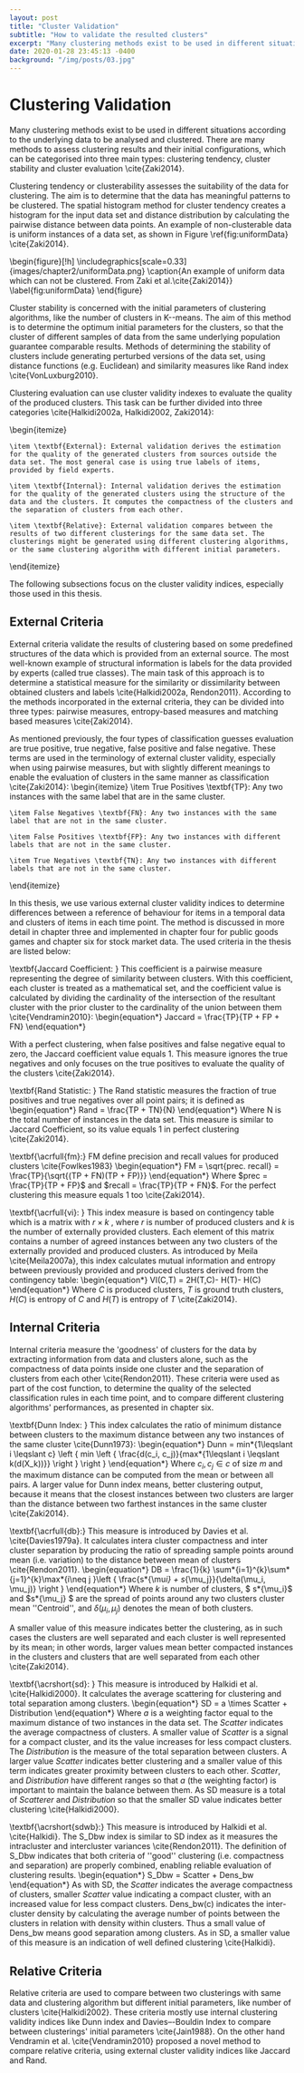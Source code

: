 ```yaml
---
layout: post
title: "Cluster Validation"
subtitle: "How to validate the resulted clusters"
excerpt: "Many clustering methods exist to be used in different situations according to the underlying data to be analysed and clustered. There are many methods to assess clustering results and their initial configurations, which can be categorised into three main types: clustering tendency, cluster stability and cluster evaluation."
date: 2020-01-28 23:45:13 -0400
background: "/img/posts/03.jpg"
---
```


# Clustering Validation

Many clustering methods exist to be used in different situations according to the underlying data to be analysed and clustered. There are many methods to assess clustering results and their initial configurations, which can be categorised into three main types: clustering tendency, cluster stability and cluster evaluation \cite{Zaki2014}.

Clustering tendency or clusterability assesses the suitability of the data for clustering. The aim is to determine that the data has meaningful patterns to be clustered. The spatial histogram method for cluster tendency creates a histogram for the input data set and distance distribution by calculating the pairwise distance between data points. An example of non-clusterable data is uniform instances of a data set, as shown in Figure \ref{fig:uniformData} \cite{Zaki2014}.

\begin{figure}[!h]
\includegraphics[scale=0.33]{images/chapter2/uniformData.png}
\caption{An example of uniform data which can not be clustered. From Zaki et al.\cite{Zaki2014}}
\label{fig:uniformData}
\end{figure}

Cluster stability is concerned with the initial parameters of clustering algorithms, like the number of clusters in K--means. The aim of this method is to determine the optimum initial parameters for the clusters, so that the cluster of different samples of data from the same underlying population guarantee comparable results. Methods of determining the stability of clusters include generating perturbed versions of the data set, using distance functions (e.g. Euclidean) and similarity measures like Rand index \cite{VonLuxburg2010}.

Clustering evaluation can use cluster validity indexes to evaluate the quality of the produced clusters. This task can be further divided into three categories \cite{Halkidi2002a, Halkidi2002, Zaki2014}:

\begin{itemize}

    \item \textbf{External}: External validation derives the estimation for the quality of the generated clusters from sources outside the data set. The most general case is using true labels of items, provided by field experts.

    \item \textbf{Internal}: Internal validation derives the estimation for the quality of the generated clusters using the structure of the data and the clusters. It computes the compactness of the clusters and the separation of clusters from each other.

    \item \textbf{Relative}: External validation compares between the results of two different clusterings for the same data set. The clusterings might be generated using different clustering algorithms, or the same clustering algorithm with different initial parameters.

\end{itemize}

The following subsections focus on the cluster validity indices, especially those used in this thesis.

## External Criteria

External criteria validate the results of clustering based on some predefined structures of the data which is provided from an external source. The most well-known example of structural information is labels for the data provided by experts (called true classes). The main task of this approach is to determine a statistical measure for the similarity or dissimilarity between obtained clusters and labels \cite{Halkidi2002a, Rendon2011}. According to the methods incorporated in the external criteria, they can be divided into three types: pairwise measures, entropy-based measures and matching based measures \cite{Zaki2014}.

As mentioned previously, the four types of classification guesses evaluation are true positive, true negative, false positive and false negative. These terms are used in the terminology of external cluster validity, especially when using pairwise measures, but with slightly different meanings to enable the evaluation of clusters in the same manner as classification \cite{Zaki2014}:
\begin{itemize}
\item True Positives \textbf{TP}: Any two instances with the same label that are in the same cluster.

    \item False Negatives \textbf{FN}: Any two instances with the same label that are not in the same cluster.

    \item False Positives \textbf{FP}: Any two instances with different labels that are not in the same cluster.

    \item True Negatives \textbf{TN}: Any two instances with different labels that are not in the same cluster.

\end{itemize}

In this thesis, we use various external cluster validity indices to determine differences between a reference of behaviour for items in a temporal data and clusters of items in each time point. The method is discussed in more detail in chapter three and implemented in chapter four for public goods games and chapter six for stock market data. The used criteria in the thesis are listed below:

\textbf{Jaccard Coefficient: }
This coefficient is a pairwise measure representing the degree of similarity between clusters. With this coefficient, each cluster is treated as a mathematical set, and the coefficient value is calculated by dividing the cardinality of the intersection of the resultant cluster with the prior cluster to the cardinality of the union between them \cite{Vendramin2010}:
\begin{equation*}
Jaccard = \frac{TP}{TP + FP + FN}
\end{equation*}

With a perfect clustering, when false positives and false negative equal to zero, the Jaccard coefficient value equals 1. This measure ignores the true negatives and only focuses on the true positives to evaluate the quality of the clusters \cite{Zaki2014}.

\textbf{Rand Statistic: }
The Rand statistic measures the fraction of true positives and true negatives over all point pairs; it is defined as
\begin{equation*}
Rand = \frac{TP + TN}{N}
\end{equation*}
Where N is the total number of instances in the data set. This measure is similar to Jaccard Coefficient, so its value equals 1 in perfect clustering \cite{Zaki2014}.

\textbf{\acrfull{fm}:}
FM define precision and recall values for produced clusters \cite{Fowlkes1983}
\begin{equation*}
FM = \sqrt{prec. recall} = \frac{TP}{\sqrt{(TP + FN)(TP + FP)}}
\end{equation*}
Where $prec = \frac{TP}{TP + FP}$ and $recall = \frac{TP}{TP + FN}$. For the perfect clustering this measure equals 1 too \cite{Zaki2014}.

\textbf{\acrfull{vi}: }
This index measure is based on contingency table which is a matrix with $r \times k$ , where $r$ is number of produced clusters and $k$ is the number of externally provided clusters. Each element of this matrix contains a number of agreed instances between any two clusters of the externally provided and produced clusters. As introduced by Meila \cite{Meila2007a}, this index calculates mutual information and entropy between previously provided and produced clusters derived from the contingency table:
\begin{equation*}
VI(C,T) = 2H(T,C)- H(T)- H(C)
\end{equation*}
Where $C$ is produced clusters, $T$ is ground truth clusters, $H(C)$ is entropy of $C$ and $H(T)$ is entropy of $T$ \cite{Zaki2014}.

## Internal Criteria

Internal criteria measure the 'goodness' of clusters for the data by extracting information from data and clusters alone, such as the compactness of data points inside one cluster and the separation of clusters from each other \cite{Rendon2011}. These criteria were used as part of the cost function, to determine the quality of the selected classification rules in each time point, and to compare different clustering algorithms' performances, as presented in chapter six.

\textbf{Dunn Index: }
This index calculates the ratio of minimum distance between clusters to the maximum distance between any two instances of the same cluster \cite{Dunn1973}:
\begin{equation*}
Dunn = min*{1\leqslant i \leqslant c} \left \{ min \left \{ \frac{d(c_i, c_j)}{max*{1\leqslant i \leqslant k(d(X_k))}} \right \} \right \}
\end{equation*}
Where $c_i, c_j \in c$ of size $m$ and the maximum distance can be computed from the mean or between all pairs. A larger value for Dunn index means, better clustering output, because it means that the closest instances between two clusters are larger than the distance between two farthest instances in the same cluster \cite{Zaki2014}.

\textbf{\acrfull{db}:}
This measure is introduced by Davies et al. \cite{Davies1979a}. It calculates intera cluster compactness and inter cluster separation by producing the ratio of spreading sample points around mean (i.e. variation) to the distance between mean of clusters \cite{Rendon2011}.
\begin{equation*}
DB = \frac{1}{k} \sum*{i=1}^{k}\sum*{j=1}^{k}\max*{i\neq j }\left \{ \frac{s*{\mu*i} + s*{\mu_j}}{\delta(\mu_i, \mu_j)} \right \}
\end{equation*}
Where $k$ is number of clusters, $ s*{\mu_i}$ and $s*{\mu_j} $ are the spread of points around any two clusters cluster mean ''Centroid'', and $\delta(\mu_i, \mu_j)$ denotes the mean of both clusters.

A smaller value of this measure indicates better the clustering, as in such cases the clusters are well separated and each cluster is well represented by its mean; in other words, larger values mean better compacted instances in the clusters and clusters that are well separated from each other \cite{Zaki2014}.

\textbf{\acrshort{sd}: } This measure is introduced by Halkidi et al. \cite{Halkidi2000}. It calculates the average scattering for clustering and total separation among clusters.
\begin{equation*}
SD = a \times Scatter + Distribution
\end{equation*}
Where $a$ is a weighting factor equal to the maximum distance of two instances in the data set. The $Scatter$ indicates the average compactness of clusters. A smaller value of $Scatter$ is a signal for a compact cluster, and its the value increases for less compact clusters. The $Distribution$ is the measure of the total separation between clusters. A larger value $Scatter$ indicates better clustering and a smaller value of this term indicates greater proximity between clusters to each other. $Scatter$, and $Distribution$ have different ranges so that $a$ (the weighting factor) is important to maintain the balance between them. As SD measure is a total of $Scatterer$ and $Distribution$ so that the smaller SD value indicates better clustering \cite{Halkidi2000}.

\textbf{\acrshort{sdwb}:} This measure is introduced by Halkidi et al. \cite{Halkidi}. The S_Dbw index is similar to SD index as it measures the intracluster and intercluster variances \cite{Rendon2011}. The definition of S_Dbw indicates that both criteria of ''good'' clustering (i.e. compactness and separation) are properly combined, enabling reliable evaluation of clustering results.
\begin{equation*}
S_Dbw = Scatter + Dens_bw
\end{equation*}
As with SD, the $Scatter$ indicates the average compactness of clusters, smaller $Scatter$ value indicating a compact cluster, with an increased value for less compact clusters. Dens_bw(c) indicates the inter-cluster density by calculating the average number of points between the clusters in relation with density within clusters. Thus a small value of Dens_bw means good separation among clusters. As in SD, a smaller value of this measure is an indication of well defined clustering \cite{Halkidi}.

## Relative Criteria

Relative criteria are used to compare between two clusterings with same data and clustering algorithm but different initial parameters, like number of clusters \cite{Halkidi2002}. These criteria mostly use internal clustering validity indices like Dunn index and Davies–-Bouldin Index to compare between clusterings' initial parameters \cite{Jain1988}. On the other hand Vendramin et al. \cite{Vendramin2010} proposed a novel method to compare relative criteria, using external cluster validity indices like Jaccard and Rand.
